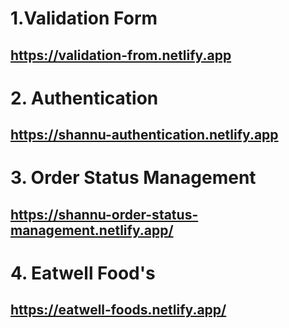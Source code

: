 # 1.Validation Form
## https://validation-from.netlify.app

# 2. Authentication
## https://shannu-authentication.netlify.app

# 3. Order Status Management
## https://shannu-order-status-management.netlify.app/

# 4. Eatwell Food's
## https://eatwell-foods.netlify.app/